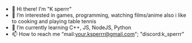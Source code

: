 - 👋 Hi there! I’m "K sperrr"
- 👀 I’m interested in games, programming, watching films/anime also i like to cooking and playing table tennis
- 🌱 I’m currently learning C++, JS, NodeJS, Python
- 📫 How to reach me "mail:your.ksperrr@gmail.com"; "discord:k_sperrr"
